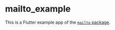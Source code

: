 # mailto_example

This is a Flutter example app of the [`mailto` package](https://pub.dev/packages/mailto).
